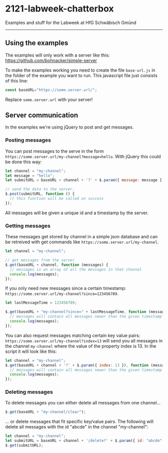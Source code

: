# 2121-labweek-chatterbox

Examples and stuff for the Labweek at HfG Schwäbisch Gmünd

---

## Using the examples

The examples will only work with a server like this:
https://github.com/bohnacker/simple-server

To make the examples working you need to create the file `base-url.js` in the folder of the example you want to run. This javascript file just consists of this line:

``` javascript
const baseURL="https://some.server.url/";   
```

Replace `some.server.url` with your server!

## Server communication

In the examples we're using jQuery to post and get messages. 

### Posting messages

You can post messages to the serve in the form `https://some.server.url/my-channel?message=hello`. With jQuery this could be done this way:

```javascript
let channel = "my-channel";
let message = "hello";
let submitURL = baseURL + channel + '?' + $.param({ message: message });

// send the data to the server. 
$.post(submitURL, function () {
  // this function will be called on success
});
``` 

All messages will be given a unique id and a timestamp by the server.

### Getting messages

These messages get stored by channel in a simple json database and can be retreived with get commands like `https://some.server.url/my-channel`.

```javascript
let channel = "my-channel";

// get messages from the server
$.get(baseURL + channel, function (messages) {
  // messages is an array of all the messages in that channel
  console.log(messages);
});
```

If you only need new messages since a certain timestamp: 
`https://some.server.url/my-channel?since=123456789`.

```javascript
let lastMessageTime = 123456789;

$.get(baseURL + "my-channel?since=" + lastMessageTime, function (messages) {
  // messages will contain all messages newer than the given timestamp
  console.log(messages);
});
```

You can also request messages matching certain key value pairs: 
`https://some.server.url/my-channel?index=13` will send you all messages in the channel `my-channel` where the value of the property index is 13. In the script it will look like this:

```javascript
let channel = "my-channel";
$.get(baseURL + channel + '?' + $.param({ index: 13 }), function (messages) {
  // messages will contain all messages newer than the given timestamp
  console.log(messages);
});
```

### Deleting messages

To delete messages you can either delete all messages from one channel...

```javascript
$.get(baseURL + "my-channel/clear");
```

... or delete messages that fit specific key/value pairs. The following will delete all messages with the id "abcde" in the channel "my-channel":

```javascript
let channel = "my-channel";
let submitURL = baseURL + channel + '/delete?' + $.param({ id: "abcde" });
$.get(submitURL);
```
